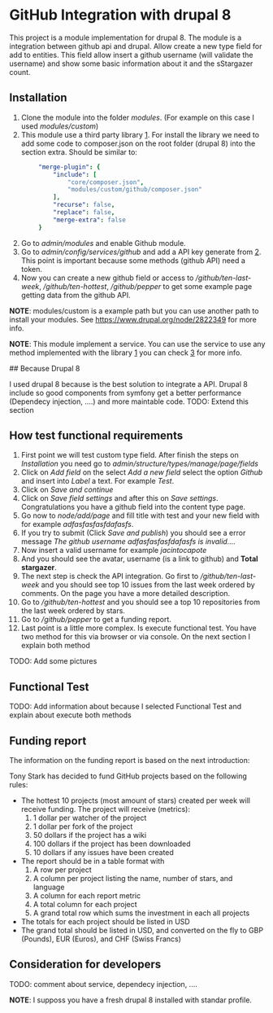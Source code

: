 # GitHub Integration with drupal 8

This project is a module implementation for drupal 8. The module is a integration between github api and drupal. Allow create a new type field for add to entities. This field allow insert a github username (will validate the username) and show some basic information about it and the sStargazer count.

## Installation

1. Clone the module into the folder *modules*. (For example on this case I used *modules/custom*)
1. This module use a third party library [1]. For install the library we need to add some code to composer.json on the root folder (drupal 8) into the section extra. Should be similar to:
```yml
        "merge-plugin": {
            "include": [
                "core/composer.json",
                "modules/custom/github/composer.json"
            ],
            "recurse": false,
            "replace": false,
            "merge-extra": false
        }
```
2. Go to *admin/modules* and enable Github module.
3. Go to *admin/config/services/github* and add a API key generate from [2]. This point is important because some methods (github API) need a token.
4. Now you can create a new github field or access to */github/ten-last-week*, */github/ten-hottest*, */github/pepper* to get some example page getting data from the github API.

**NOTE**: modules/custom is a example path but you can use another path to install your modules. See https://www.drupal.org/node/2822349 for more info.

**NOTE**: This module implement a service. You can use the service to use any method implemented with the library [1] you can check [3] for more info.

## Because Drupal 8

I used drupal 8 because is the best solution to integrate a API. Drupal 8 include so good components from symfony get a better performance (Dependecy injection, ....) and more maintable code.
TODO: Extend this section

## How test functional requirements

1. First point we will test custom type field. After finish the steps on *Installation* you need go to *admin/structure/types/manage/page/fields*
2. Click on *Add field* on the select *Add a new field* select the option *Github* and insert into *Label* a text. For example *Test*.
3. Click on *Save and continue*
4. Click on *Save field settings* and after this on *Save settings*. Congratulations you have a github field into the content type page.
5. Go now to *node/add/page* and fill title with test and your new field with for example *adfasfasfasfdafasfs*.
6. If you try to submit (Click *Save and publish*) you should see a error message *The github username adfasfasfasfdafasfs is invalid....*
7. Now insert a valid username for example *jacintocapote*
8. And you should see the avatar, username (is a link to github) and **Total stargazer**.
9. The next step is check the API integration. Go first to */github/ten-last-week* and you should see top 10 issues from the last week ordered by comments. On the page you have a more detailed description.
10. Go to */github/ten-hottest* and you should see a top 10 repositories from the last week ordered by stars.
11. Go to */github/pepper* to get a funding report.
12. Last point is a little more complex. Is execute functional test. You have two method for this via browser or via console. On the next section I explain both method

TODO: Add some pictures

## Functional Test

TODO: Add information about because I selected Functional Test and explain about execute both methods

## Funding report

The information on the funding report is based on the next introduction:

Tony Stark has decided to fund GitHub projects based on the following rules:
* The hottest 10 projects (most amount of stars) created per week will receive funding. The project will receive (metrics):
  1. 1 dollar per watcher of the project
  2. 1 dollar per fork of the project
  3. 50 dollars if the project has a wiki
  4. 100 dollars if the project has been downloaded
  5. 10 dollars if any issues have been created
* The report should be in a table format with 
  1. A row per project 
  2. A column per project listing the name, number of stars, and language
  3. A column for each report metric
  5. A total column for each project
  6. A grand total row which sums the investment in each all projects
* The totals for each project should be listed in USD
* The grand total should be listed in USD, and converted on the fly to GBP (Pounds), EUR (Euros), and CHF (Swiss Francs)

## Consideration for developers

TODO: comment about service, dependecy injection, ....

**NOTE**: I supposs you have a fresh drupal 8 installed with standar profile.

[1]: https://github.com/KnpLabs/php-github-api
[2]: https://github.com/settings/tokens
[3]: https://github.com/KnpLabs/php-github-api/tree/master/doc
